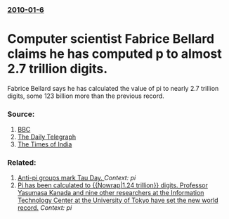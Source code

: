 ### [2010-01-6](/news/2010/01/6/index.md)

# Computer scientist Fabrice Bellard claims he has computed p to almost 2.7 trillion digits. 

Fabrice Bellard says he has calculated the value of pi to nearly 2.7 trillion digits, some 123 billion more than the previous record.


### Source:

1. [BBC](http://news.bbc.co.uk/2/hi/technology/8442255.stm)
2. [The Daily Telegraph](http://www.telegraph.co.uk/science/science-news/6942553/French-scientist-calculates-Pi-to-record-number-of-digits.html)
3. [The Times of India](http://timesofindia.indiatimes.com/home/science/In-a-record-value-of-Pi-calculated-to-27tn-digits/articleshow/5417977.cms)

### Related:

1. [Anti-pi groups mark Tau Day. ](/news/2011/06/28/anti-pi-groups-mark-tau-day.md) _Context: pi_
2. [Pi has been calculated to {{Nowrap|1.24 trillion}} digits. Professor Yasumasa Kanada and nine other researchers at the Information Technology Center at the University of Tokyo have set the new world record.](/news/2002/12/6/pi-has-been-calculated-to-nowrap-1-24-trillion-digits-professor-yasumasa-kanada-and-nine-other-researchers-at-the-information-technolog.md) _Context: pi_
